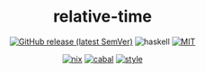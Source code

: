 <div align="center">

# relative-time

[![GitHub release (latest SemVer)](https://img.shields.io/github/v/release/tbidne/relative-time?include_prereleases&sort=semver)](https://github.com/tbidne/relative-time/releases/)
![haskell](https://img.shields.io/static/v1?label=&message=9.4&logo=haskell&logoColor=655889&labelColor=2f353e&color=655889)
[![MIT](https://img.shields.io/github/license/tbidne/relative-time?color=blue)](https://opensource.org/licenses/MIT)

[![nix](http://img.shields.io/github/actions/workflow/status/tbidne/relative-time/nix.yaml?branch=main&label=nix&logo=nixos&logoColor=85c5e7&labelColor=2f353c)](https://github.com/tbidne/relative-time/actions/workflows/nix.yaml)
[![cabal](http://img.shields.io/github/actions/workflow/status/tbidne/relative-time/cabal.yaml?branch=main&label=cabal&labelColor=2f353c)](https://github.com/tbidne/relative-time/actions/workflows/cabal.yaml)
[![style](http://img.shields.io/github/actions/workflow/status/tbidne/relative-time/style.yaml?branch=main&label=style&logoColor=white&labelColor=2f353c)](https://github.com/tbidne/relative-time/actions/workflows/style.yaml)

</div>
